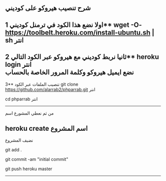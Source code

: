 شرح تنصيب هيروكو على كوديني 
 -------------------
اولا نضع هذا الكود في ترمنل كوديني
1**
wget -O- https://toolbelt.heroku.com/install-ubuntu.sh | sh    انتر
  -------------------
ثانيا نربط كوديني مع هيروكو عبر الكود التالي
2**
heroku login   انتر\
نضع ايميل هيروكو 
وكلمة المرور الخاصة بالحساب
 --------------------
 3**
 تنصيب الملفات عبر الكود 
  git clone https://github.com/alarrab2/phparrab.git انتر
  
  cd phparrab  انتر
  
  ----------------
  من ثم نعطي المشورع اسم
  
heroku create اسم المشروع
-----------
نضيف المشروع 

git add . 

git commit -am "initial commit"
 
git push heroku master 

--------------------------
